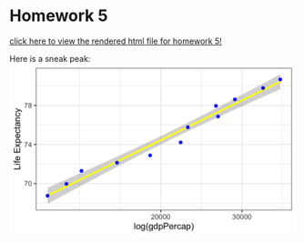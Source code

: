 # Homework 5

[click here to view the rendered html file for homework 5!](https://stat545-ubc-hw-2019-20.github.io/stat545-hw-kristinawright/hw05/hw05-exercises.html)

Here is a sneak peak:
![](newPlot.png)
